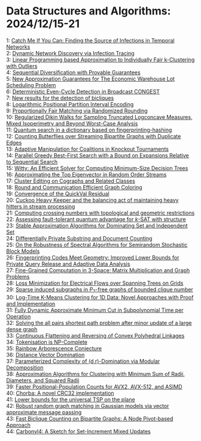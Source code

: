 # Data Structures and Algorithms: 2024/12/15-21  
1: [Catch Me If You Can: Finding the Source of Infections in Temporal Networks](https://doi.org/10.48550/arXiv.2412.10877)  
2: [Dynamic Network Discovery via Infection Tracing](https://doi.org/10.48550/arXiv.2412.10881)  
3: [Linear Programming based Approximation to Individually Fair k-Clustering  with Outliers](https://doi.org/10.48550/arXiv.2412.10923)  
4: [Sequential Diversification with Provable Guarantees](https://doi.org/10.48550/arXiv.2412.10944)  
5: [New Approximation Guarantees for The Economic Warehouse Lot Scheduling  Problem](https://doi.org/10.48550/arXiv.2412.11184)  
6: [Deterministic Even-Cycle Detection in Broadcast CONGEST](https://doi.org/10.48550/arXiv.2412.11195)  
7: [New results for the detection of bicliques](https://doi.org/10.48550/arXiv.2412.11234)  
8: [Logarithmic Positional Partition Interval Encoding](https://doi.org/10.48550/arXiv.2412.11236)  
9: [Proportionally Fair Matching via Randomized Rounding](https://doi.org/10.48550/arXiv.2412.11238)  
10: [Regularized Dikin Walks for Sampling Truncated Logconcave Measures,  Mixed Isoperimetry and Beyond Worst-Case Analysis](https://doi.org/10.48550/arXiv.2412.11303)  
11: [Quantum search in a dictionary based on fingerprinting-hashing](https://doi.org/10.48550/arXiv.2412.11422)  
12: [Counting Butterflies over Streaming Bipartite Graphs with Duplicate  Edges](https://doi.org/10.48550/arXiv.2412.11488)  
13: [Adaptive Manipulation for Coalitions in Knockout Tournaments](https://doi.org/10.48550/arXiv.2412.11799)  
14: [Parallel Greedy Best-First Search with a Bound on Expansions Relative to Sequential Search](https://doi.org/10.48550/arXiv.2412.12221)  
15: [Witty: An Efficient Solver for Computing Minimum-Size Decision Trees](https://doi.org/10.48550/arXiv.2412.11954)  
16: [Approximating the Top Eigenvector in Random Order Streams](https://doi.org/10.48550/arXiv.2412.11963)  
17: [Cluster Editing on Cographs and Related Classes](https://doi.org/10.48550/arXiv.2412.12454)  
18: [Round and Communication Efficient Graph Coloring](https://doi.org/10.48550/arXiv.2412.12589)  
19: [Convergence of the QuickVal Residual](https://doi.org/10.48550/arXiv.2412.12599)  
20: [Cuckoo Heavy Keeper and the balancing act of maintaining heavy hitters in stream processing](https://doi.org/10.48550/arXiv.2412.12873)  
21: [Computing crossing numbers with topological and geometric restrictions](https://doi.org/10.48550/arXiv.2412.13092)  
22: [Assessing fault-tolerant quantum advantage for $k$-SAT with structure](https://doi.org/10.48550/arXiv.2412.13274)  
23: [Stable Approximation Algorithms for Dominating Set and Independent Set](https://doi.org/10.48550/arXiv.2412.13358)  
24: [Differentially Private Substring and Document Counting](https://doi.org/10.48550/arXiv.2412.13813)  
25: [On the Robustness of Spectral Algorithms for Semirandom Stochastic Block  Models](https://doi.org/10.48550/arXiv.2412.14315)  
26: [Fingerprinting Codes Meet Geometry: Improved Lower Bounds for Private  Query Release and Adaptive Data Analysis](https://doi.org/10.48550/arXiv.2412.14396)  
27: [Fine-Grained Computation in 3-Space: Matrix Multiplication and Graph  Problems](https://doi.org/10.48550/arXiv.2412.14441)  
28: [Loss Minimization for Electrical Flows over Spanning Trees on Grids](https://doi.org/10.48550/arXiv.2412.14583)  
29: [Sparse induced subgraphs in $P_7$-free graphs of bounded clique number](https://doi.org/10.48550/arXiv.2412.14836)  
30: [Log-Time K-Means Clustering for 1D Data: Novel Approaches with Proof and  Implementation](https://doi.org/10.48550/arXiv.2412.15295)  
31: [Fully Dynamic Approximate Minimum Cut in Subpolynomial Time per  Operation](https://doi.org/10.48550/arXiv.2412.15069)  
32: [Solving the all pairs shortest path problem after minor update of a  large dense graph](https://doi.org/10.48550/arXiv.2412.15122)  
33: [Continuous Flattening and Reversing of Convex Polyhedral Linkages](https://doi.org/10.48550/arXiv.2412.15130)  
34: [Tokenisation is NP-Complete](https://doi.org/10.48550/arXiv.2412.15210)  
35: [Rainbow Arborescence Conjecture](https://doi.org/10.48550/arXiv.2412.15457)  
36: [Distance Vector Domination](https://doi.org/10.48550/arXiv.2412.15663)  
37: [Parameterized Complexity of (d,r)-Domination via Modular Decomposition](https://doi.org/10.48550/arXiv.2412.15671)  
38: [Approximation Algorithms for Clustering with Minimum Sum of Radii,  Diameters, and Squared Radii](https://doi.org/10.48550/arXiv.2412.16327)  
39: [Faster Positional-Population Counts for AVX2, AVX-512, and ASIMD](https://doi.org/10.48550/arXiv.2412.16370)  
40: [Chorba: A novel CRC32 implementation](https://doi.org/10.48550/arXiv.2412.16398)  
41: [Lower bounds for the universal TSP on the plane](https://doi.org/10.48550/arXiv.2412.16448)  
42: [Robust random graph matching in Gaussian models via vector approximate message passing](https://doi.org/10.48550/arXiv.2412.16457)  
43: [Fast Biclique Counting on Bipartite Graphs: A Node Pivot-based Approach](https://doi.org/10.48550/arXiv.2412.16485)  
44: [Carbonyl4: A Sketch for Set-Increment Mixed Updates](https://doi.org/10.48550/arXiv.2412.16566)  
